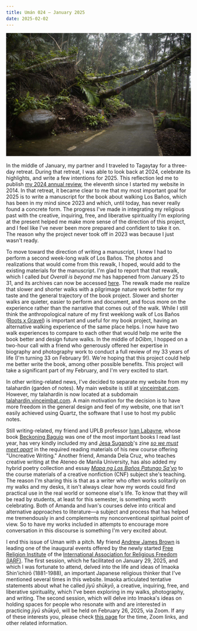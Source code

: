 ```yaml
---
title: Umán 024 — January 2025
date: 2025-02-02
---
```

![The landslide](images/20250131-095822-bOibm-7-the-landslide.jpg)

In the middle of January, my partner and I traveled to Tagaytay for a three-day retreat. During that retreat, I was able to look back at 2024, celebrate its highlights, and write a few intentions for 2025. This reflection led me to publish [my 2024 annual review](essays/2024-annual-review), the eleventh since I started my website in 2014. In that retreat, it became clear to me that my most important goal for 2025 is to write a manuscript for the book about walking Los Baños, which has been in my mind since 2023 and which, until today, has never really found a concrete form. The progress I've made in integrating my religious past with the creative, inquiring, free, and liberative spirituality I'm exploring at the present helped me make more sense of the direction of this project, and I feel like I've never been more prepared and confident to take it on. The reason why the project never took off in 2023 was because I just wasn't ready.

To move toward the direction of writing a manuscript, I knew I had to perform a second week-long walk of Los Baños. The photos and realizations that would come from this rewalk, I hoped, would add to the existing materials for the manuscript. I'm glad to report that that rewalk, which I called *but Overall is beyond me* has happened from January 25 to 31, and its archives can now be accessed [here](boibm). The rewalk made me realize that slower and shorter walks with a pilgrimage nature work better for my taste and the general trajectory of the book project. Slower and shorter walks are quieter, easier to perform and document, and focus more on the experience rather than the narrative that comes out of the walk. While I still think the anthropological nature of my first weeklong walk of Los Baños ([Roots x Gravel](rxg1)) is important and useful for my book project, having an alternative walking experience of the same place helps. I now have two walk experiences to compare to each other that would help me write the book better and design future walks. In the middle of *bOibm*, I hopped on a two-hour call with a friend who generously offered her expertise in biography and photography work to conduct a full review of my 33 years of life (I'm turning 33 on February 9!). We're hoping that this project could help me better write the book, among other possible benefits. This project will take a significant part of my February, and I'm very excited to start.

In other writing-related news, I've decided to separate my website from my talahardin (garden of notes). My main website is still at [vinceimbat.com](https://vinceimbat.com/). However, my talahardin  is now located at a subdomain [talahardin.vinceimbat.com](https://talahardin.vinceimbat.com/). A main motivation for the decision is to have more freedom in the general design and feel of my website, one that isn't easily achieved using Quartz, the software that I use to host my public notes.

Still writing-related, my friend and UPLB professor [Ivan Labayne](https://chopsueyngarod.wordpress.com/), whose book [Beckoning Baguio](tlw/037) was one of the most important books I read last year, has very kindly included my and [Jesa Suganob](https://flammablematerials.substack.com/)'s zine *[so we must meet apart](https://vinceimbat.com/books/)* in the required reading materials of his new course offering "Uncreative Writing." Another friend, Amanda Dela Cruz, who teaches creative writing at the Ateneo de Manila University, has also added my hybrid poetry collection and essay *[Mapa ng Los Baños Patungo Sa'yo](https://archium.ateneo.edu/katipunan/vol11/iss2/63/)* to the course materials of a creative nonfiction (CNF) subject she's teaching. The reason I'm sharing this is that as a writer who often works solitarily on my walks and my desks, it isn't always clear how my words could find practical use in the real world or someone else's life. To know that they will be read by students, at least for this semester, is something worth celebrating. Both of Amanda and Ivan's courses delve into critical and alternative approaches to literature—a subject and process that has helped me tremendously in and complements my nonconventional spiritual point of view. So to have my works included in attempts to encourage more conversation in this discourse is something I'm very excited about.

I end this issue of Uman with a pitch. My friend [Andrew James Brown](https://andrewjbrown.blogspot.com/) is leading one of the inaugural events offered by the newly started [Free Religion Institute](https://iarf.net/free-religion-institute/) of the [International Association for Religious Freedom (IARF)](https://iarf.net/). The first session, which he facilitated on January 29, 2025, and which I was fortunate to attend, delved into the life and ideas of Imaoka Shin'ichirō (1881-1988), an important Japanese religious thinker that I've mentioned several times in this website. Imaoka articulated tentative statements about what he called *jiyū shūkyō*, a creative, inquiring, free, and liberative spirituality, which I've been exploring in my walks, photography, and writing. The second session, which will delve into Imaoka's ideas on holding spaces for people who resonate with and are interested in practicing *jiyū shūkyō*, will be held on February 26, 2025, via Zoom. If any of these interests you, please check [this page](https://iarf.net/free-religion-institute-first-course/) for the time, Zoom links, and other related information.